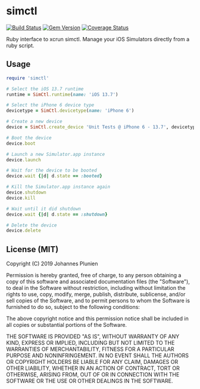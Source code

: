 # simctl

[![Build Status](https://travis-ci.org/plu/simctl.svg?branch=master)](https://travis-ci.org/plu/simctl) [![Gem Version](https://badge.fury.io/rb/simctl.svg)](https://badge.fury.io/rb/simctl) [![Coverage Status](https://coveralls.io/repos/plu/simctl/badge.svg?branch=master&service=github)](https://coveralls.io/github/plu/simctl?branch=master)

Ruby interface to xcrun simctl. Manage your iOS Simulators directly from a ruby script.

## Usage

```ruby
require 'simctl'

# Select the iOS 13.7 runtime
runtime = SimCtl.runtime(name: 'iOS 13.7')

# Select the iPhone 6 device type
devicetype = SimCtl.devicetype(name: 'iPhone 6')

# Create a new device
device = SimCtl.create_device 'Unit Tests @ iPhone 6 - 13.7', devicetype, runtime

# Boot the device
device.boot

# Launch a new Simulator.app instance
device.launch

# Wait for the device to be booted
device.wait {|d| d.state == :booted}

# Kill the Simulator.app instance again
device.shutdown
device.kill

# Wait until it did shutdown
device.wait {|d| d.state == :shutdown}

# Delete the device
device.delete
```

## License (MIT)

Copyright (C) 2019 Johannes Plunien

Permission is hereby granted, free of charge, to any person obtaining a copy of this software and associated documentation files (the "Software"), to deal in the Software without restriction, including without limitation the rights to use, copy, modify, merge, publish, distribute, sublicense, and/or sell copies of the Software, and to permit persons to whom the Software is furnished to do so, subject to the following conditions:

The above copyright notice and this permission notice shall be included in all copies or substantial portions of the Software.

THE SOFTWARE IS PROVIDED "AS IS", WITHOUT WARRANTY OF ANY KIND, EXPRESS OR IMPLIED, INCLUDING BUT NOT LIMITED TO THE WARRANTIES OF MERCHANTABILITY, FITNESS FOR A PARTICULAR PURPOSE AND NONINFRINGEMENT. IN NO EVENT SHALL THE AUTHORS OR COPYRIGHT HOLDERS BE LIABLE FOR ANY CLAIM, DAMAGES OR OTHER LIABILITY, WHETHER IN AN ACTION OF CONTRACT, TORT OR OTHERWISE, ARISING FROM, OUT OF OR IN CONNECTION WITH THE SOFTWARE OR THE USE OR OTHER DEALINGS IN THE SOFTWARE.
